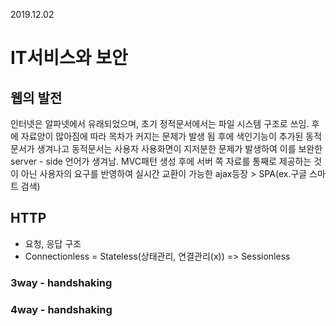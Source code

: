 2019.12.02

# IT서비스와 보안

## 웹의 발전

인터넷은 알파넷에서 유래되었으며, 초기 정적문서에서는 파일 시스템 구조로 쓰임.
후에 자료양이 많아짐에 따라 목차가 커지는 문제가 발생 됨 후에 색인기능이 추가된
동적문서가 생겨나고 동적문서는 사용자 사용화면이 지저분한 문제가 발생하여 이를 보완한
server - side 언어가 생겨남. MVC패턴 생성 후에 서버 쪽 자료를 통째로 제공하는
것이 아닌 사용자의 요구를 반영하여 실시간 교환이 가능한 ajax등장 > SPA(ex.구글 스마트 검색)

## HTTP
- 요청, 응답 구조
- Connectionless = Stateless(상태관리, 연결관리(x)) => Sessionless

### 3way - handshaking

### 4way - handshaking

